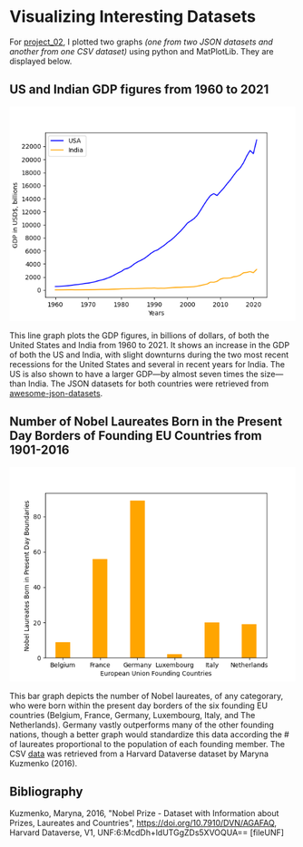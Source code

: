 # Visualizing Interesting Datasets
For [project_02](https://github.com/mikeizbicki/cmc-csci040/tree/2022fall/project_02), I plotted two graphs *(one from two JSON datasets and another from one CSV dataset)* using python and MatPlotLib. They are displayed below.

## US and Indian GDP figures from 1960 to 2021
![USA and India GDP figures from 1960-2021](USandIndiaGDPfigs.png)

This line graph plots the GDP figures, in billions of dollars, of both the United States and India from 1960 to 2021. It shows an increase in the GDP of both the US and India, with slight downturns during the two most recent recessions for the United States and several in recent years for India. The US is also shown to have a larger GDP—by almost seven times the size—than India. The JSON datasets for both countries were retrieved from [awesome-json-datasets](https://github.com/jdorfman/awesome-json-datasets#gdp).

## Number of Nobel Laureates Born in the Present Day Borders of Founding EU Countries from 1901-2016
![Nobel Laureates from Founding EU Countries](nobellaureatesEUfounders.png)

This bar graph depicts the number of Nobel laureates, of any categorary, who were born within the present day borders of the six founding EU countries (Belgium, France, Germany, Luxembourg, Italy, and The Netherlands). Germany vastly outperforms many of the other founding nations, though a better graph would standardize this data according the # of laureates proportional to the population of each founding member. The CSV [data](https://dataverse.harvard.edu/dataset.xhtml?persistentId=doi:10.7910/DVN/AGAFAQ) was retrieved from a Harvard Dataverse dataset by Maryna Kuzmenko (2016).

## Bibliography
Kuzmenko, Maryna, 2016, "Nobel Prize - Dataset with Information about Prizes, Laureates and Countries", https://doi.org/10.7910/DVN/AGAFAQ, Harvard Dataverse, V1, UNF:6:McdDh+ldUTGgZDs5XVOQUA== [fileUNF]
